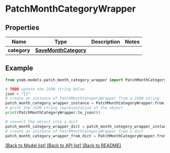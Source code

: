 # PatchMonthCategoryWrapper


## Properties

Name | Type | Description | Notes
------------ | ------------- | ------------- | -------------
**category** | [**SaveMonthCategory**](SaveMonthCategory.md) |  | 

## Example

```python
from ynab.models.patch_month_category_wrapper import PatchMonthCategoryWrapper

# TODO update the JSON string below
json = "{}"
# create an instance of PatchMonthCategoryWrapper from a JSON string
patch_month_category_wrapper_instance = PatchMonthCategoryWrapper.from_json(json)
# print the JSON string representation of the object
print(PatchMonthCategoryWrapper.to_json())

# convert the object into a dict
patch_month_category_wrapper_dict = patch_month_category_wrapper_instance.to_dict()
# create an instance of PatchMonthCategoryWrapper from a dict
patch_month_category_wrapper_from_dict = PatchMonthCategoryWrapper.from_dict(patch_month_category_wrapper_dict)
```
[[Back to Model list]](../README.md#documentation-for-models) [[Back to API list]](../README.md#documentation-for-api-endpoints) [[Back to README]](../README.md)


